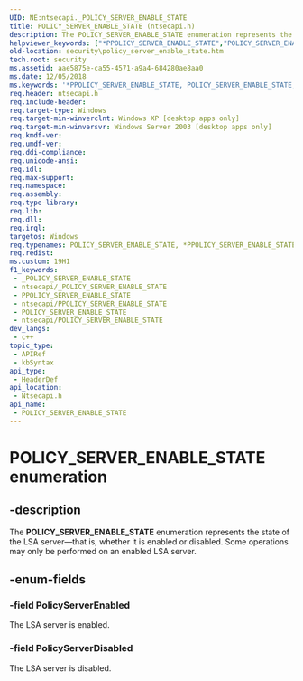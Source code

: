 ```yaml
---
UID: NE:ntsecapi._POLICY_SERVER_ENABLE_STATE
title: POLICY_SERVER_ENABLE_STATE (ntsecapi.h)
description: The POLICY_SERVER_ENABLE_STATE enumeration represents the state of the LSA server�that is, whether it is enabled or disabled. Some operations may only be performed on an enabled LSA server.
helpviewer_keywords: ["*PPOLICY_SERVER_ENABLE_STATE","POLICY_SERVER_ENABLE_STATE","POLICY_SERVER_ENABLE_STATE enumeration [Security]","PPOLICY_SERVER_ENABLE_STATE","PPOLICY_SERVER_ENABLE_STATE enumeration pointer [Security]","PolicyServerDisabled","PolicyServerEnabled","_lsa_policy_server_enable_state","ntsecapi/POLICY_SERVER_ENABLE_STATE","ntsecapi/PPOLICY_SERVER_ENABLE_STATE","ntsecapi/PolicyServerDisabled","ntsecapi/PolicyServerEnabled","security.policy_server_enable_state"]
old-location: security\policy_server_enable_state.htm
tech.root: security
ms.assetid: aae5875e-ca55-4571-a9a4-684280ae8aa0
ms.date: 12/05/2018
ms.keywords: '*PPOLICY_SERVER_ENABLE_STATE, POLICY_SERVER_ENABLE_STATE, POLICY_SERVER_ENABLE_STATE enumeration [Security], PPOLICY_SERVER_ENABLE_STATE, PPOLICY_SERVER_ENABLE_STATE enumeration pointer [Security], PolicyServerDisabled, PolicyServerEnabled, _lsa_policy_server_enable_state, ntsecapi/POLICY_SERVER_ENABLE_STATE, ntsecapi/PPOLICY_SERVER_ENABLE_STATE, ntsecapi/PolicyServerDisabled, ntsecapi/PolicyServerEnabled, security.policy_server_enable_state'
req.header: ntsecapi.h
req.include-header: 
req.target-type: Windows
req.target-min-winverclnt: Windows XP [desktop apps only]
req.target-min-winversvr: Windows Server 2003 [desktop apps only]
req.kmdf-ver: 
req.umdf-ver: 
req.ddi-compliance: 
req.unicode-ansi: 
req.idl: 
req.max-support: 
req.namespace: 
req.assembly: 
req.type-library: 
req.lib: 
req.dll: 
req.irql: 
targetos: Windows
req.typenames: POLICY_SERVER_ENABLE_STATE, *PPOLICY_SERVER_ENABLE_STATE
req.redist: 
ms.custom: 19H1
f1_keywords:
 - _POLICY_SERVER_ENABLE_STATE
 - ntsecapi/_POLICY_SERVER_ENABLE_STATE
 - PPOLICY_SERVER_ENABLE_STATE
 - ntsecapi/PPOLICY_SERVER_ENABLE_STATE
 - POLICY_SERVER_ENABLE_STATE
 - ntsecapi/POLICY_SERVER_ENABLE_STATE
dev_langs:
 - c++
topic_type:
 - APIRef
 - kbSyntax
api_type:
 - HeaderDef
api_location:
 - Ntsecapi.h
api_name:
 - POLICY_SERVER_ENABLE_STATE
---
```


# POLICY_SERVER_ENABLE_STATE enumeration


## -description

The <b>POLICY_SERVER_ENABLE_STATE</b> enumeration represents the state of the LSA server—that is, whether it is enabled or disabled. Some operations may only be performed on an enabled LSA server.

## -enum-fields

### -field PolicyServerEnabled

The LSA server is enabled.

### -field PolicyServerDisabled

The LSA server is disabled.

